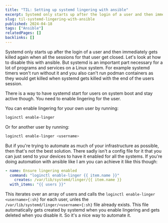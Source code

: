 ```yaml
---
title: "TIL: Setting up systemd lingering with ansible"
excerpt: Systemd only starts up after the login of a user and then immediately gets killed again when all the sessions for that user get closed. Let's look at how to disable this with ansible.
slug: til-systemd-lingering-with-ansible
published: 2024-04-18
tags: ["Ansible"]
relatedPages: []
backlinks: []
---
```


Systemd only starts up after the login of a user and then immediately gets killed again when all the sessions for that user get closed. Let's look at how to disable this with ansible. But systemd is an important part necessary for a lot of programs and services on a Linux system. For example systemd timers won't run without it and you also can't run podman containers as they would get killed when systemd gets killed with the end of the users session.

There is a way to have systemd start for users on system boot and stay active though. You need to enable lingering for the user.

You can enable lingering for your own user by running:

```sh
loginctl enable-linger
```

Or for another user by running:

```sh
loginctl enable-linger <username>
```

But if you're trying to automate as much of your infrastructure as possible, then that's not the best solution. There sadly isn't a config file for it that you can just send to your devices to have it enabled for all the systems. If you're doing automation with ansible like I am you can achieve it like this though:

```yaml
- name: Ensure lingering enabled
  command: "loginctl enable-linger {{ item.name }}"
    creates: /var/lib/systemd/linger/{{ item.name }}
  with_items: "{{ users }}"
```

This iterates over an array of users and calls the `loginctl enable-linger <username>{:sh}` for each user, unles the `/var/lib/systemd/linger/<username>{:sh}` file already exists. This file automatically gets created by systemd when you enable lingering and gets deleted when you disable it. So it's a nice way to automate it.
